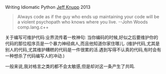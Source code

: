 Writing Idiomatic Python
[Jeff Knupp](www.jeffknupp.com)
2013


>Always code as if the guy who ends up maintaining your code will be a violent psychopath who knows where you live.  --John Woods comp.lang.c++


关于编写可维护代码:业界流传着一枚神句:
当你编码的时候,好似之后要维护你的代码的那位程序员是一个暴力神经病人,而且他知道你家住哪儿.
(维护代码,尤其是别人的代码,尤其维护糟糕的代码是一件很累的活.遇到写得不认真的代码,有时会有一种想杀了代码编写人的冲动.)

一般来说,我对格言之类的都不会太敏感,但是却对这一条产生了共鸣.